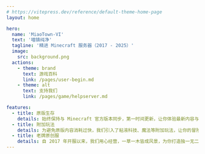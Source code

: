 ```yaml
---
# https://vitepress.dev/reference/default-theme-home-page
layout: home

hero:
  name: 'MiaoTown-VI'
  text: '喵镇纯净'
  tagline: '精进 Minecraft 服务器（2017 - 2025）'
  image:
    src: background.png
  actions:
    - theme: brand
      text: 游戏百科
      link: /pages/user-begin.md
    - theme: alt
      text: 支持我们
      link: /pages/game/helpserver.md

features:
  - title: 原版生存
    details: 始终保持与 Minecraft 官方版本同步，第一时间更新，让你体验最新内容与玩法。
  - title: 附加玩法
    details: 为避免原版内容消耗过快，我们引入了粘液科技、魔法等附加玩法，让你的冒险之旅永不枯燥。
  - title: 老牌原创服
    details: 自 2017 年开服以来，我们用心经营，一草一木皆成风景，为你打造独一无二的 Minecraft 家园。
---
```

